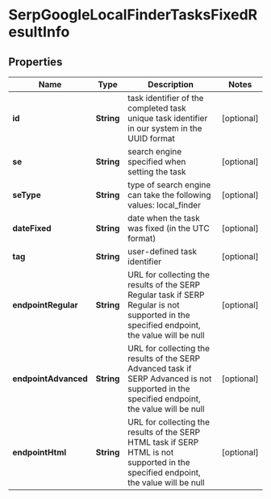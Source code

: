 

# SerpGoogleLocalFinderTasksFixedResultInfo


## Properties

| Name | Type | Description | Notes |
|------------ | ------------- | ------------- | -------------|
|**id** | **String** | task identifier of the completed task unique task identifier in our system in the UUID format |  [optional] |
|**se** | **String** | search engine specified when setting the task |  [optional] |
|**seType** | **String** | type of search engine can take the following values: local_finder |  [optional] |
|**dateFixed** | **String** | date when the task was fixed (in the UTC format) |  [optional] |
|**tag** | **String** | user-defined task identifier |  [optional] |
|**endpointRegular** | **String** | URL for collecting the results of the SERP Regular task if SERP Regular is not supported in the specified endpoint, the value will be null |  [optional] |
|**endpointAdvanced** | **String** | URL for collecting the results of the SERP Advanced task if SERP Advanced is not supported in the specified endpoint, the value will be null |  [optional] |
|**endpointHtml** | **String** | URL for collecting the results of the SERP HTML task if SERP HTML is not supported in the specified endpoint, the value will be null |  [optional] |



